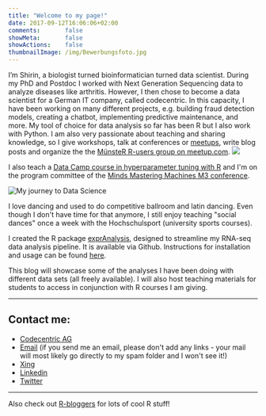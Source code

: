 ```yaml
---
title: "Welcome to my page!"
date: 2017-09-12T16:06:06+02:00
comments:       false
showMeta:       false
showActions:    false
thumbnailImage: /img/Bewerbungsfoto.jpg
---
```


I’m Shirin, a biologist turned bioinformatician turned data scientist. During my PhD and Postdoc I worked with Next Generation Sequencing data to analyze diseases like arthritis. However, I then chose to become a data scientist for a German IT company, called codecentric. In this capacity, I have been working on many different projects, e.g. building fraud detection models, creating a chatbot, implementing predictive maintenance, and more. My tool of choice for data analysis so far has been R but I also work with Python. I am also very passionate about teaching and sharing knowledge, so I give workshops, talk at conferences or [meetups](https://youtu.be/81UqFUk5B9I), write blog posts and organize the the [MünsteR R-users group on meetup.com](https://shiring.github.io/r_users_group/2017/05/20/muenster_r_user_group).  ![](/img/Bewerbungsfoto_klein.jpg)

I also teach a [Data Camp course in hyperparameter tuning with R](https://www.datacamp.com/courses/hyperparameter-tuning-in-r) and I'm on the program committee of the [Minds Mastering Machines M3 conference](https://m3-konferenz.de/programmkomitee.php).

![My journey to Data Science](https://shiring.github.io/netlify_images/my_story_wml3zm.png)

I love dancing and used to do competitive ballroom and latin dancing. Even though I don't have time for that anymore, I still enjoy teaching "social dances" once a week with the Hochschulsport (university sports courses).

I created the R package [exprAnalysis](https://github.com/ShirinG/exprAnalysis), designed to streamline my RNA-seq data analysis pipeline. It is available via Github. Instructions for installation and usage can be found [here](https://shiring.github.io/rna-seq/microarray/2016/09/28/exprAnalysis).

This blog will showcase some of the analyses I have been doing with different data sets (all freely available). I will also host teaching materials for students to access in conjunction with R courses I am giving.

---

## Contact me:
- [Codecentric AG](https://www.codecentric.de/team/shirin-glander/)
- [Email](mailto:shirin.glander@gmail.com) (if you send me an email, please don't add any links - your mail will most likely go directly to my spam folder and I won't see it!)
- [Xing](http://www.xing.com/profile/Shirin_Glander)
- [Linkedin](http://de.linkedin.com/in/shirin-glander-01120881)
- [Twitter](http://twitter.com/ShirinGlander)

-----

Also check out [R-bloggers](http://www.R-bloggers.com) for lots of cool R stuff!

